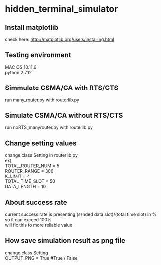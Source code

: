 # hidden_terminal_simulator

## Install matplotlib
check here: http://matplotlib.org/users/installing.html

## Testing environment
MAC OS 10.11.6  
python 2.7.12

## Simmulate CSMA/CA with RTS/CTS
run many_router.py with routerlib.py

## Simulate CSMA/CA without RTS/CTS
run noRTS_manyrouter.py with routerlib.py

## Change setting values
change class Setting in routerlib.py  
ex)  
    TOTAL_ROUTER_NUM = 5  
    ROUTER_RANGE = 300  
    K_LIMIT = 4  
    TOTAL_TIME_SLOT = 50  
    DATA_LENGTH = 10  


## About success rate
current success rate is presenting (sended data slot)/(total time slot) in %
so it can exceed 100%  
will fix this to more reliable value
 
## How save simulation result as png file
change class Setting  
OUTPUT_PNG = True #True / False
 

